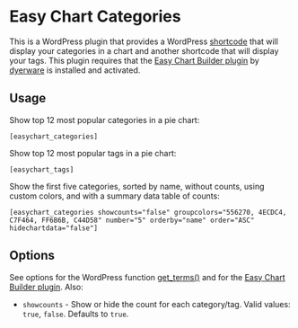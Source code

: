 Easy Chart Categories
===
This is a WordPress plugin that provides a WordPress [shortcode](http://codex.wordpress.org/Shortcode) that will display your categories in a chart and another shortcode that will display your tags.  This plugin requires that the [Easy Chart Builder plugin](http://wordpress.org/extend/plugins/easy-chart-builder/) by [dyerware](http://profiles.wordpress.org/users/dyerware/) is installed and activated.

Usage
---
Show top 12 most popular categories in a pie chart:

    [easychart_categories]

Show top 12 most popular tags in a pie chart:

    [easychart_tags]

Show the first five categories, sorted by name, without counts, using custom colors, and with a summary data table of counts:

    [easychart_categories showcounts="false" groupcolors="556270, 4ECDC4, C7F464, FF6B6B, C44D58" number="5" orderby="name" order="ASC" hidechartdata="false"]

Options
---
See options for the WordPress function [get_terms()](http://codex.wordpress.org/Function_Reference/get_terms) and for the [Easy Chart Builder plugin](http://www.dyerware.com/main/products/easy-chart-builder-plugin-parameters.html).  Also:

- `showcounts` - Show or hide the count for each category/tag.  Valid values:  `true`, `false`.  Defaults to `true`.
